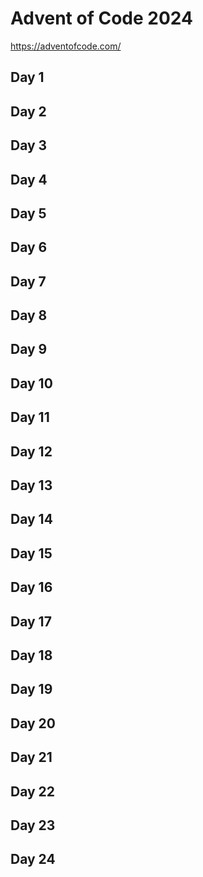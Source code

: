# Advent of Code 2024

https://adventofcode.com/

## Day 1

## Day 2

## Day 3

## Day 4

## Day 5

## Day 6

## Day 7

## Day 8

## Day 9

## Day 10

## Day 11

## Day 12

## Day 13

## Day 14

## Day 15

## Day 16

## Day 17

## Day 18

## Day 19

## Day 20

## Day 21

## Day 22

## Day 23

## Day 24